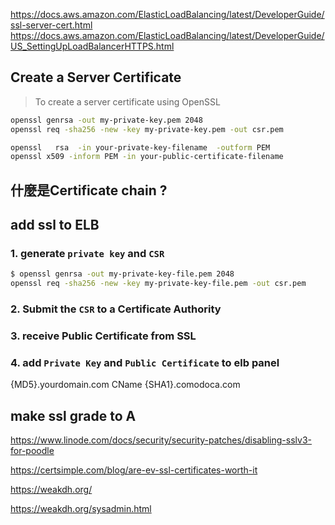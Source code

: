 https://docs.aws.amazon.com/ElasticLoadBalancing/latest/DeveloperGuide/ssl-server-cert.html
https://docs.aws.amazon.com/ElasticLoadBalancing/latest/DeveloperGuide/US_SettingUpLoadBalancerHTTPS.html

## Create a Server Certificate
>To create a server certificate using OpenSSL

```bash
openssl genrsa -out my-private-key.pem 2048
openssl req -sha256 -new -key my-private-key.pem -out csr.pem
```





```bash
openssl   rsa  -in your-private-key-filename  -outform PEM 
openssl x509 -inform PEM -in your-public-certificate-filename
```

## 什麼是Certificate chain ?



## add ssl to ELB 

### 1. generate `private key` and `CSR`
```sh
$ openssl genrsa -out my-private-key-file.pem 2048
openssl req -sha256 -new -key my-private-key-file.pem -out csr.pem
```
### 2. Submit the `CSR` to a Certificate Authority

### 3. receive Public Certificate from SSL

### 4. add `Private Key` and `Public Certificate` to elb panel

{MD5}.yourdomain.com
CName {SHA1}.comodoca.com


## make ssl grade to A
https://www.linode.com/docs/security/security-patches/disabling-sslv3-for-poodle

https://certsimple.com/blog/are-ev-ssl-certificates-worth-it

https://weakdh.org/

https://weakdh.org/sysadmin.html

